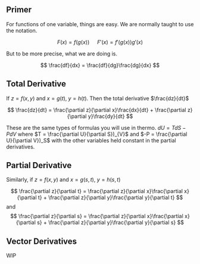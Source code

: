 
## Primer

For functions of one variable, things are easy. We are normally taught to use the notation.

$$
F(x) = f(g(x)) \; \; \; \; \; \; F'(x) = f'(g(x))g'(x)
$$

But to be more precise, what we are doing is.

$$
\frac{df}{dx} = \frac{df}{dg}\frac{dg}{dx}
$$
## Total Derivative

If $z = f(x,y)$ and $x=g(t),\; y=h(t)$. Then the total derivative $\frac{dz}{dt}$

$$
\frac{dz}{dt} = \frac{\partial z}{\partial x}\frac{dx}{dt} + \frac{\partial z}{\partial y}\frac{dy}{dt}
$$

These are the same types of formulas you will use in thermo. $dU = TdS - PdV$ where $T = \frac{\partial U}{\partial S})_{V}$  and $-P = \frac{\partial U}{\partial V})_S$ with the other variables held constant in the partial derivatives.


## Partial Derivative

Similarly, if $z = f(x,y)$ and $x=g(s,t)$, $y=h(s,t)$

$$
\frac{\partial z}{\partial t} = \frac{\partial z}{\partial x}\frac{\partial x}{\partial t} + \frac{\partial z}{\partial y}\frac{\partial y}{\partial t}
$$
and
$$
\frac{\partial z}{\partial s} = \frac{\partial z}{\partial x}\frac{\partial x}{\partial s} + \frac{\partial z}{\partial y}\frac{\partial y}{\partial s}
$$





## Vector Derivatives

WIP